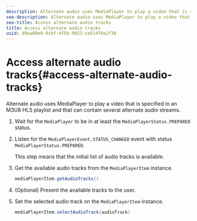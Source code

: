 ```yaml
---
description: Alternate audio uses MediaPlayer to play a video that is specified in an M3U8 HLS playlist and that can contain several alternate audio streams.
seo-description: Alternate audio uses MediaPlayer to play a video that is specified in an M3U8 HLS playlist and that can contain several alternate audio streams.
seo-title: Access alternate audio tracks
title: Access alternate audio tracks
uuid: 09aa00e9-0cbf-4f5b-9652-ce514f6e2f38
---
```


# Access alternate audio tracks{#access-alternate-audio-tracks}

Alternate audio uses MediaPlayer to play a video that is specified in an M3U8 HLS playlist and that can contain several alternate audio streams.

1. Wait for the `MediaPlayer` to be in at least the `MediaPlayerStatus.PREPARED` status.
1. Listen for the `MediaPlayerEvent.STATUS_CHANGED` event with status `MediaPlayerStatus.PREPARED`.

   This step means that the initial list of audio tracks is available. 

1. Get the available audio tracks from the `MediaPlayerItem` instance.

   ```java
   mediaPlayerItem.getAudioTracks()
   ```

1. (Optional) Present the available tracks to the user.
1. Set the selected audio track on the `MediaPlayerItem` instance.

   ```java
   mediaPlayerItem.selectAudioTrack(audioTrack)
   ```

